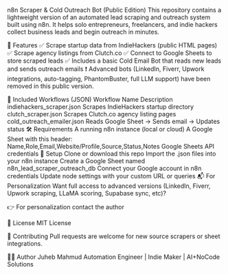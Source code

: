 n8n Scraper & Cold Outreach Bot (Public Edition)
This repository contains a lightweight version of an automated lead scraping and outreach system built using n8n. It helps solo entrepreneurs, freelancers, and indie hackers collect business leads and begin outreach in minutes.

🚀 Features
✅ Scrape startup data from IndieHackers (public HTML pages)
✅ Scrape agency listings from Clutch.co
✅ Connect to Google Sheets to store scraped leads
✅ Includes a basic Cold Email Bot that reads new leads and sends outreach emails
❗ Advanced bots (LinkedIn, Fiverr, Upwork integrations, auto-tagging, PhantomBuster, full LLM support) have been removed in this public version.

📁 Included Workflows (JSON)
Workflow Name	Description
indiehackers_scraper.json	Scrapes IndieHackers startup directory
clutch_scraper.json	Scrapes Clutch.co agency listing pages
cold_outreach_emailer.json	Reads Google Sheet → Sends email → Updates status
🛠 Requirements
A running n8n instance (local or cloud)
A Google Sheet with this header:
Name,Role,Email,Website/Profile,Source,Status,Notes
Google Sheets API credentials
🔧 Setup
Clone or download this repo
Import the .json files into your n8n instance
Create a Google Sheet named n8n_lead_scraper_outreach_db
Connect your Google account in n8n credentials
Update node settings with your custom URL or queries
📬 For Personalization
Want full access to advanced versions (LinkedIn, Fiverr, Upwork scraping, LLaMA scoring, Supabase sync, etc)?

👉 For personalization contact the author

📄 License
MIT License

🤝 Contributing
Pull requests are welcome for new source scrapers or sheet integrations.

🧑‍💻 Author
Juheb Mahmud
Automation Engineer | Indie Maker | AI+NoCode Solutions
